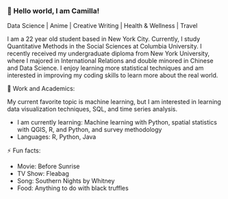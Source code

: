 ### 👋 Hello world, I am Camilla!
Data Science | Anime | Creative Writing | Health & Wellness | Travel


I am a 22 year old student based in New York City. Currently, I study Quantitative Methods in the Social Sciences at Columbia University. I recently received my undergraduate diploma from New York University, where I majored in International Relations and double minored in Chinese and Data Science. I enjoy learning more statistical techniques and am interested in improving my coding skills to learn more about the real world. 

🔭 Work and Academics:

My current favorite topic is machine learning, but I am interested in learning data visualization techniques, SQL, and time series analysis.

- I am currently learning: Machine learning with Python, spatial statistics with QGIS, R, and Python, and survey methodology
- Languages: R, Python, Java

⚡ Fun facts:
- Movie: Before Sunrise
- TV Show: Fleabag
- Song: Southern Nights by Whitney
- Food: Anything to do with black truffles

<!--
**cz2673/cz2673** is a ✨ _special_ ✨ repository because its `README.md` (this file) appears on your GitHub profile.

Here are some ideas to get you started:

- 🔭 I’m currently working on ...
- 🌱 I’m currently learning ...
- 👯 I’m looking to collaborate on ...
- 🤔 I’m looking for help with ...
- 💬 Ask me about ...
- 📫 How to reach me: ...
- 😄 Pronouns: ...
- ⚡ Fun fact: ...
-->
